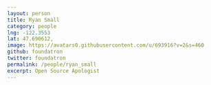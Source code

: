```yaml
---
layout: person
title: Ryan Small
category: people
lng: -122.3553
lat: 47.690612, 
image: https://avatars0.githubusercontent.com/u/693916?v=2&s=460
github: foundatron
twitter: foundatron
permalink: /people/ryan_small
excerpt: Open Source Apologist
---
```

